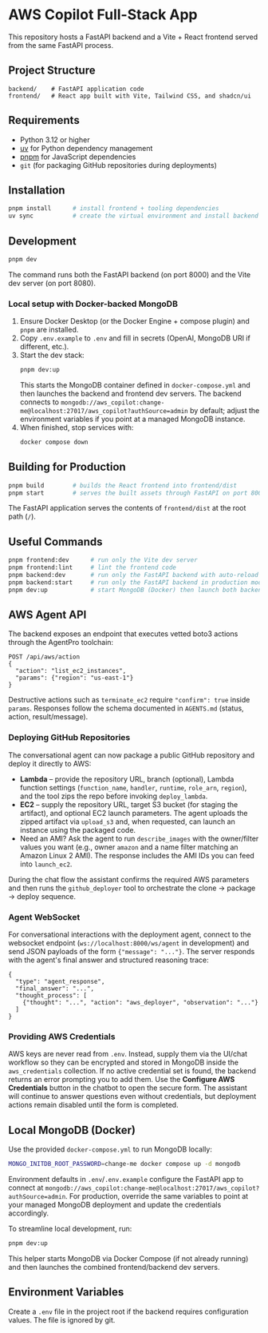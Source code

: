 # AWS Copilot Full-Stack App

This repository hosts a FastAPI backend and a Vite + React frontend served from the same FastAPI process.

## Project Structure

```
backend/    # FastAPI application code
frontend/   # React app built with Vite, Tailwind CSS, and shadcn/ui
``` 

## Requirements

- Python 3.12 or higher
- [uv](https://docs.astral.sh/uv/latest/) for Python dependency management
- [pnpm](https://pnpm.io/) for JavaScript dependencies
- `git` (for packaging GitHub repositories during deployments)

## Installation

```bash
pnpm install      # install frontend + tooling dependencies
uv sync           # create the virtual environment and install backend deps
```

## Development

```bash
pnpm dev
```

The command runs both the FastAPI backend (on port 8000) and the Vite dev server (on port 8080).

### Local setup with Docker-backed MongoDB

1. Ensure Docker Desktop (or the Docker Engine + compose plugin) and `pnpm` are installed.
2. Copy `.env.example` to `.env` and fill in secrets (OpenAI, MongoDB URI if different, etc.).
3. Start the dev stack:
   ```bash
   pnpm dev:up
   ```
   This starts the MongoDB container defined in `docker-compose.yml` and then launches the backend and frontend dev servers. The backend connects to `mongodb://aws_copilot:change-me@localhost:27017/aws_copilot?authSource=admin` by default; adjust the environment variables if you point at a managed MongoDB instance.
4. When finished, stop services with:
   ```bash
   docker compose down
   ```

## Building for Production

```bash
pnpm build        # builds the React frontend into frontend/dist
pnpm start        # serves the built assets through FastAPI on port 8000
```

The FastAPI application serves the contents of `frontend/dist` at the root path (`/`).

## Useful Commands

```bash
pnpm frontend:dev      # run only the Vite dev server
pnpm frontend:lint     # lint the frontend code
pnpm backend:dev       # run only the FastAPI backend with auto-reload
pnpm backend:start     # run only the FastAPI backend in production mode
pnpm dev:up            # start MongoDB (Docker) then launch both backend + frontend
```

## AWS Agent API

The backend exposes an endpoint that executes vetted boto3 actions through the
AgentPro toolchain:

```
POST /api/aws/action
{
  "action": "list_ec2_instances",
  "params": {"region": "us-east-1"}
}
```

Destructive actions such as `terminate_ec2` require `"confirm": true` inside
`params`. Responses follow the schema documented in `AGENTS.md` (status,
action, result/message).

### Deploying GitHub Repositories

The conversational agent can now package a public GitHub repository and deploy it
directly to AWS:

- **Lambda** – provide the repository URL, branch (optional), Lambda function
  settings (`function_name`, `handler`, `runtime`, `role_arn`, `region`), and the
  tool zips the repo before invoking `deploy_lambda`.
- **EC2** – supply the repository URL, target S3 bucket (for staging the
  artifact), and optional EC2 launch parameters. The agent uploads the zipped
  artifact via `upload_s3` and, when requested, can launch an instance using the
  packaged code.
- Need an AMI? Ask the agent to run `describe_images` with the owner/filter
  values you want (e.g., owner `amazon` and a name filter matching an Amazon
  Linux 2 AMI). The response includes the AMI IDs you can feed into `launch_ec2`.

During the chat flow the assistant confirms the required AWS parameters and then
runs the `github_deployer` tool to orchestrate the clone → package → deploy
sequence.

### Agent WebSocket

For conversational interactions with the deployment agent, connect to the
websocket endpoint (`ws://localhost:8000/ws/agent` in development) and send
JSON payloads of the form `{"message": "..."}`. The server responds with the
agent's final answer and structured reasoning trace:

```
{
  "type": "agent_response",
  "final_answer": "...",
  "thought_process": [
    {"thought": "...", "action": "aws_deployer", "observation": "..."}
  ]
}
```

### Providing AWS Credentials

AWS keys are never read from `.env`. Instead, supply them via the UI/chat
workflow so they can be encrypted and stored in MongoDB inside the
`aws_credentials` collection. If no active credential set is found, the backend
returns an error prompting you to add them. Use the **Configure AWS Credentials**
button in the chatbot to open the secure form. The assistant will continue to
answer questions even without credentials, but deployment actions remain
disabled until the form is completed.

## Local MongoDB (Docker)

Use the provided `docker-compose.yml` to run MongoDB locally:

```bash
MONGO_INITDB_ROOT_PASSWORD=change-me docker compose up -d mongodb
```

Environment defaults in `.env`/`.env.example` configure the FastAPI app to
connect at `mongodb://aws_copilot:change-me@localhost:27017/aws_copilot?authSource=admin`.
For production, override the same variables to point at your managed MongoDB
deployment and update the credentials accordingly.

To streamline local development, run:

```bash
pnpm dev:up
```

This helper starts MongoDB via Docker Compose (if not already running) and then
launches the combined frontend/backend dev servers.

## Environment Variables

Create a `.env` file in the project root if the backend requires configuration values. The file is ignored by git.
